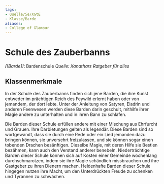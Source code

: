 ```yaml
---
tags:
- Quelle/5e/XGtE
- Klasse/Barde
aliases:
- College of Glamour
---
```

# Schule des Zauberbanns
_[[Barde]]_: Bardenschule
_Quelle: Xanathars Ratgeber für alles_

## Klassenmerkmale

In der Schule des Zauberbanns finden sich jene Barden, die ihre Kunst entweder im prächtigen Reich des Feywild erlernt haben oder von jemandem, der dort lebte. Unter der Anleitung von Satyren, Eladrin und anderen Feenwesen werden diese Barden darin geschult, mithilfe ihrer Magie andere zu unterhalten und in ihren Bann zu schlafen.

Die Barden dieser Schule erfüllen andere mit einer Mischung aus Ehrfurcht und Grauen. Ihre Darbietungen gelten als legendär. Diese Barden sind so wortgewandt, dass sie durch eine Rede oder ein Lied jemanden dazu bringen können, sie unversehrt freizulassen, und sie können sogar einen tobenden Drachen besänftigen. Dieselbe Magie, mit deren Hilfe sie Bestien bezähmen, kann auch den Verstand anderer benebeln. Niederträchtige Barden dieser Schule können sich auf Kosten einer Gemeinde wochenlang durchschmarotzen, indem sie ihre Magie schändlich missbrauchen und ihre Gastgeber zu ihren Dienern machen. Heldenhafte Barden dieser Schule hingegen nutzen ihre Macht, um den Unterdrückten Freude zu schenken und Tyrannen zu schwächen.